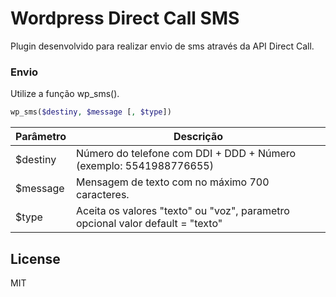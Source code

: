# Wordpress Direct Call SMS

Plugin desenvolvido para realizar envio de sms através da API Direct Call.

### Envio

Utilize a função wp_sms().

```php
wp_sms($destiny, $message [, $type])
```

| Parâmetro | Descrição |
| ------ | ------ |
| $destiny | Número do telefone com DDI + DDD + Número (exemplo: 5541988776655) |
| $message | Mensagem de texto com no máximo 700 caracteres. |
| $type | Aceita os valores "texto" ou "voz", parametro opcional valor default = "texto" |


License
----
MIT
